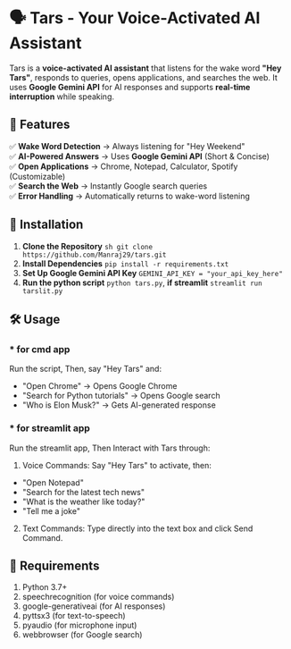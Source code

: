 # 🗣️ Tars - Your Voice-Activated AI Assistant  

Tars is a **voice-activated AI assistant** that listens for the wake word **"Hey Tars"**, responds to queries, opens applications, and searches the web. It uses **Google Gemini API** for AI responses and supports **real-time interruption** while speaking.

## 🚀 Features  
✅ **Wake Word Detection** → Always listening for "Hey Weekend"  
✅ **AI-Powered Answers** → Uses **Google Gemini API** (Short & Concise)  
✅ **Open Applications** → Chrome, Notepad, Calculator, Spotify (Customizable)  
✅ **Search the Web** → Instantly Google search queries  
✅ **Error Handling** → Automatically returns to wake-word listening  

## 📌 Installation  
1. **Clone the Repository**
     ```sh git clone https://github.com/Manraj29/tars.git```
2. **Install Dependencies**
     ```pip install -r requirements.txt```
3. **Set Up Google Gemini API Key**
     ```GEMINI_API_KEY = "your_api_key_here"```
4. **Run the python script**
     ```python tars.py```,
**if streamlit** ```streamlit run tarslit.py```

## 🛠️ Usage 
### * for cmd app
Run the script, 
Then, say "Hey Tars" and:
- "Open Chrome" → Opens Google Chrome
- "Search for Python tutorials" → Opens Google search
- "Who is Elon Musk?" → Gets AI-generated response

### * for streamlit app
Run the streamlit app,
Then Interact with Tars through:
1. Voice Commands: Say "Hey Tars" to activate, then:
 - "Open Notepad"
 - "Search for the latest tech news"
 - "What is the weather like today?"
 - "Tell me a joke"
2. Text Commands: Type directly into the text box and click Send Command.

## 📜 Requirements
1. Python 3.7+
2. speechrecognition (for voice commands)
3. google-generativeai (for AI responses)
4. pyttsx3 (for text-to-speech)
5. pyaudio (for microphone input)
6. webbrowser (for Google search)
